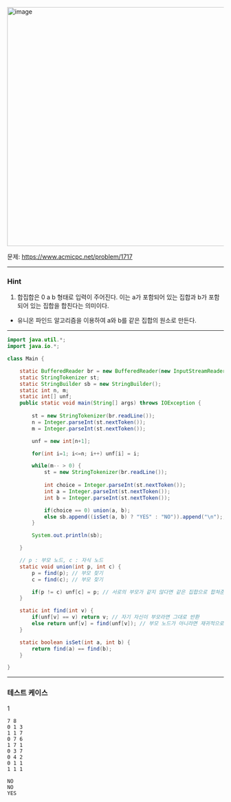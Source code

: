 <img width="1083" height="556" alt="image" src="https://github.com/user-attachments/assets/e973a337-d3c5-4c90-b081-d90ae814d91a" />


문제: https://www.acmicpc.net/problem/1717

---

### Hint

1. 합집합은 0 a b 형태로 입력이 주어진다. 이는 a가 포함되어 있는 집합과 b가 포함되어 있는 집합을 합친다는 의미이다.

- 유니온 파인드 알고리즘을 이용하여 a와 b를 같은 집합의 원소로 만든다.

---

```java
import java.util.*;
import java.io.*;

class Main {

    static BufferedReader br = new BufferedReader(new InputStreamReader(System.in));
    static StringTokenizer st;
    static StringBuilder sb = new StringBuilder();
    static int n, m;
    static int[] unf;
    public static void main(String[] args) throws IOException {
        
        st = new StringTokenizer(br.readLine());
        n = Integer.parseInt(st.nextToken());
        m = Integer.parseInt(st.nextToken());

        unf = new int[n+1];

        for(int i=1; i<=n; i++) unf[i] = i;

        while(m-- > 0) {
            st = new StringTokenizer(br.readLine());
            
            int choice = Integer.parseInt(st.nextToken());
            int a = Integer.parseInt(st.nextToken());
            int b = Integer.parseInt(st.nextToken());

            if(choice == 0) union(a, b);
            else sb.append((isSet(a, b) ? "YES" : "NO")).append("\n");;
        }

        System.out.println(sb);

    }    

    // p : 부모 노드, c : 자식 노드
    static void union(int p, int c) {
        p = find(p); // 부모 찾기
        c = find(c); // 부모 찾기

        if(p != c) unf[c] = p; // 서로의 부모가 같지 않다면 같은 집합으로 합쳐준다. 
    }

    static int find(int v) {
        if(unf[v] == v) return v; // 자기 자신이 부모라면 그대로 반환
        else return unf[v] = find(unf[v]); // 부모 노드가 아니라면 재귀적으로 부모를 찾는다, '경로 압축'
    }

    static boolean isSet(int a, int b) {
        return find(a) == find(b);
    }

}


```

---

### 테스트 케이스

1
```
7 8
0 1 3
1 1 7
0 7 6
1 7 1
0 3 7
0 4 2
0 1 1
1 1 1
```

```
NO
NO
YES
```